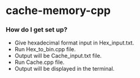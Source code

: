 # cache-memory-cpp

### How do I get set up? ###

* Give hexadecimal format input in Hex_input.txt.
* Run Hex_to_bin.cpp file.
* Output will be Cache_input.txt file.
* Run Cache.cpp file.
* Output will be displayed in the terminal.

